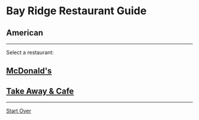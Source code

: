 # Bay Ridge Restaurant Guide
## American
---
Select a restaurant:
## [McDonald's](http://www.mcdonalds.com/)
## [Take Away & Cafe](http://ordertakeawayandcafe.com/)
---
[Start Over](../home.md)
